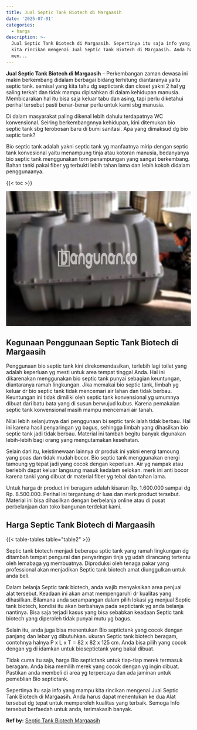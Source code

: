```yaml
---
title: Jual Septic Tank Biotech di Margaasih
date: '2025-07-01'
categories:
  - harga
description: >-
  Jual Septic Tank Biotech di Margaasih. Sepertinya itu saja info yang mampu
  kita rincikan mengenai Jual Septic Tank Biotech di Margaasih. Anda harus dapat
  men...
---
```


**Jual Septic Tank Biotech di Margaasih** – Perkembangan zaman dewasa ini makin berkembang didalam berbagai bidang terhitung diantaranya yaitu septic tank. semisal yang kita tahu dg septictank dan closet yakni 2 hal yg saling terkait dan tidak mampu dipisahkan di dalam kehidupan manusia. Membicarakan hal itu bisa saja keluar tabu dan asing, tapi perlu diketahui perihal tersebut pasti benar-benar perlu untuk kami sbg manusia.

Di dalam masyarakat paling dikenal lebih dahulu terdapatnya WC konvensional. Seiring berkembangnnya kehidupan, kini ditemukan bio septic tank sbg terobosan baru di bumi sanitasi. Apa yang dimaksud dg bio septic tank?

Bio septic tank adalah yakni septic tank yg manfaatnya mirip dengan septic tank konvesional yaitu menampung tinja atau kotoran manusia, bedanyanya bio septic tank menggunakan torn penampungan yang sangat berkembang. Bahan tanki pakai fiber yg terbukti lebih tahan lama dan lebih kokoh didalam penggunaanya.

{{< toc >}}

![Jual Septic Tank Biotech di Margaasih](/images/jual-bio-septictank-33.png)

## Kegunaan Penggunaan Septic Tank Biotech di Margaasih

Penggunaan bio septic tank kini direkomendasikan, terlebih lagi toilet yang adalah keperluan yg mesti untuk area tempat tinggal Anda. Hal ini dikarenakan menggunakan bio septic tank punyai sebagian keuntungan, diantaranya ramah lingkungan. Jika memakai bio septic tank, limbah yg keluar dr bio septic tank tidak mencemari air lahan dan tidak berbau. Keuntungan ini tidak dimiliki oleh septic tank konvensional yg umumnya dibuat dari batu bata yang di susun berwujud kubus. Karena pemakaian septic tank konvensional masih mampu mencemari air tanah.

Nilai lebih selanjutnya dari penggunaan bi septic tank ialah tidak berbau. Hal ini karena hasil penyaringan yg bagus, sehingga limbah yang dihasilkan bio septic tank jadi tidak berbau. Material ini tambah begitu banyak digunakan lebih-lebih bagi orang yang mengutamakan kesehatan.

Selain dari itu, keistimewaan lainnya dr produk ini yakni energi tamoung yang poas dan tidak mudah bocor. Bio septic tank menggunakan energi tamoung yg tepat jadi yang cocok dengan keperluan. Air yg nampak atau berlebih dapat keluar langsung masuk kedalam selokan. merk ini anti bocor karena tanki yang dibuat dr material fiber yg tebal dan tahan lama.

Untuk harga dr product ini beragam adalah kisaran Rp. 1.600.000 sampai dg Rp. 8.500.000. Perihal ini tergantung dr luas dan merk product tersebut. Material ini bisa dihasilkan dengan berbelanja online atau di pusat perbelanjaan dan toko bangunan terdekat kami.

## Harga Septic Tank Biotech di Margaasih

{{< table-tables table="table2" >}}

Septic tank biotech menjadi beberapa sptic tank yang ramah lingkungan dg ditambah tempat pengurai dan penyaringan tinja yg udah dirancang tertentu oleh lemabaga yg membuatnya. Diproduksi oleh tenaga pakar yang professional akan menjadikan Septic tank biotech amat diunggulkan untuk anda beli.

Dalam belanja Septic tank biotech, anda wajib menyaksikan area penjual alat tersebut. Keadaan ini akan amat mempengaruhi dr kualitas yang dihasilkan. Bilamana anda serampangan dalam pilih lokasi yg menjual Septic tank biotech, kondisi itu akan berbahaya pada septictank yg anda belanja nantinya. Bisa saja terjadi kasus yang bisa sebabkan keadaan Septic tank biotech yang diperoleh tidak punyai mutu yg bagus.

Selain itu, anda juga bisa menentukan Bio septictank yang cocok dengan panjang dan lebar yg dibutuhkan. ukuran Septic tank biotech beragam, contohnya halnya P x L x T = 82 x 82 x 125 cm. Anda bisa pilih yang cocok dengan yg di idamkan untuk bioseptictank yang bakal dibuat.

Tidak cuma itu saja, harga Bio septictank untuk tiap-tiap merek termasuk beragam. Anda bisa memilih merek yang cocok dengan yg ingin dibuat. Pastikan anda membeli di area yg terpercaya dan ada jaminan untuk pemeblian Bio septictank.

Sepertinya itu saja info yang mampu kita rincikan mengenai Jual Septic Tank Biotech di Margaasih. Anda harus dapat menentukan ke dua Alat tersebut dg tepat untuk memperoleh kualitas yang terbaik. Semoga Info tersebut berfaedah untuk anda, terimakasih banyak.

**Ref by:** [Septic Tank Biotech Margaasih](https://id.wikipedia.org/wiki/Septic)
